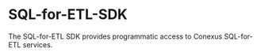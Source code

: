 # SQL-for-ETL-SDK
The SQL-for-ETL SDK provides programmatic access to Conexus SQL-for-ETL  services.
